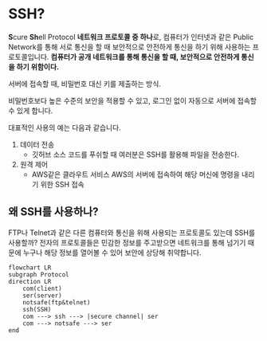 # SSH?
**S**cure **Sh**ell Protocol
**네트워크 프로토콜 중 하나**로, 컴퓨터가 인터넷과 같은 Public Network를 통해 서로 통신을 할 때 보안적으로 안전하게 통신을 하기 위해 사용하는 프로토콜입니다. 
**컴퓨터가 공개 네트워크를 통해 통신을 할 때, 보안적으로 안전하게 통신을 하기 위함이다.**

서버에 접속할 때, 비밀번호 대신 키를 제출하는 방식.

비밀번호보다 높은 수준의 보안을 적용할 수 있고, 로그인 없이 자동으로 서버에 접속할 수 있게 합니다.

대표적인 사용의 예는 다음과 같습니다.
1. 데이터 전송
	+ 깃허브
	  소스 코드를 푸쉬할 때 여러분은 SSH를 활용해 파일을 전송한다.
2. 원격 제어
	+ AWS같은 클라우트 서비스
	  AWS의 서버에 접속하여 해당 머신에 명령을 내리기 위한 SSH 접속
## 왜 SSH를 사용하나?
FTP나 Telnet과 같은 다른 컴퓨터와 통신을 위해 사용되는 프로토콜도 있는데 SSH를 사용할까? 전자의 프로토콜들은 민감한 정보를 주고받으면 네트워크를 통해 넘기기 때문에 누구나 해당 정보를 열어볼 수 있어 보안에 상당해 취약합니다.
```mermaid
flowchart LR
subgraph Protocol
direction LR
	com(client)
	ser(server)
	notsafe(ftp&telnet)
	ssh(SSH)
	com ---> ssh ---> |secure channel| ser
	com ---> notsafe ---> ser
end
```

